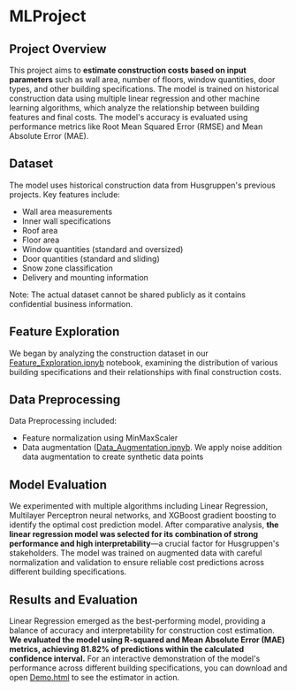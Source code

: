 # MLProject
## Project Overview
This project aims to **estimate construction costs based on input parameters** such as wall area, number of floors, window quantities, door types, and other building specifications. The model is trained on historical construction data using multiple linear regression and other machine learning algorithms, which analyze the relationship between building features and final costs. The model's accuracy is evaluated using performance metrics like Root Mean Squared Error (RMSE) and Mean Absolute Error (MAE).

## Dataset
The model uses historical construction data from Husgruppen's previous projects. Key features include:
- Wall area measurements
- Inner wall specifications
- Roof area
- Floor area
- Window quantities (standard and oversized)
- Door quantities (standard and sliding)
- Snow zone classification
- Delivery and mounting information

Note: The actual dataset cannot be shared publicly as it contains confidential business information.

## Feature Exploration
We began by analyzing the construction dataset in our [Feature_Exploration.ipnyb](https://github.com/apriliakeziaa/MLProject/blob/main/Feature_Exploration.ipynb) notebook, examining the distribution of various building specifications and their relationships with final construction costs.

## Data Preprocessing
Data Preprocessing included:
- Feature normalization using MinMaxScaler
- Data augmentation ([Data_Augmentation.ipnyb](https://github.com/apriliakeziaa/MLProject/blob/main/Data_Augmentation.ipynb). We apply noise addition data augmentation to create synthetic data points

## Model Evaluation
We experimented with multiple algorithms including Linear Regression, Multilayer Perceptron neural networks, and XGBoost gradient boosting to identify the optimal cost prediction model. After comparative analysis, **the linear regression model was selected for its combination of strong performance and high interpretability**—a crucial factor for Husgruppen's stakeholders. The model was trained on augmented data with careful normalization and validation to ensure reliable cost predictions across different building specifications.

## Results and Evaluation
Linear Regression emerged as the best-performing model, providing a balance of accuracy and interpretability for construction cost estimation. **We evaluated the model using R-squared and Mean Absolute Error (MAE) metrics, achieving 81.82% of predictions within the calculated confidence interval.** For an interactive demonstration of the model's performance across different building specifications, you can download and open [Demo.html](https://github.com/apriliakeziaa/MLProject/blob/main/Demo.html) to see the estimator in action.


